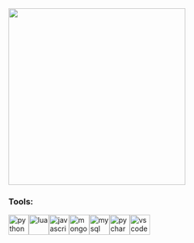   <img align="center" width="350" src="https://s12.gifyu.com/images/SVy8L.gif">

<h3 align="left">Tools:</h3>
<div style="display: flex;">
    <img src="https://cdn.jsdelivr.net/gh/devicons/devicon@latest/icons/python/python-original.svg" alt="python" width="40" height="40"/> </a>
    <img src="https://cdn.jsdelivr.net/gh/devicons/devicon@latest/icons/lua/lua-original.svg" alt="lua" width="40" height="40"/> </a>
    <img src="https://cdn.jsdelivr.net/gh/devicons/devicon@latest/icons/javascript/javascript-original.svg" alt="javascript" width="40" height="40"/> </a>
    <img src="https://cdn.jsdelivr.net/gh/devicons/devicon@latest/icons/mongodb/mongodb-original.svg" alt="mongo" width="40" height="40"/> </a>
    <img src="https://cdn.jsdelivr.net/gh/devicons/devicon@latest/icons/mysql/mysql-original-wordmark.svg" alt="mysql" width="40" height="40"/> </a>
    <img src="https://cdn.jsdelivr.net/gh/devicons/devicon@latest/icons/pycharm/pycharm-original.svg" alt="pycharm" width="40" height="40"/> </a>
    <img src="https://cdn.jsdelivr.net/gh/devicons/devicon@latest/icons/vscode/vscode-original.svg" alt="vscode" width="40" height="40"/> </a>
</div>
